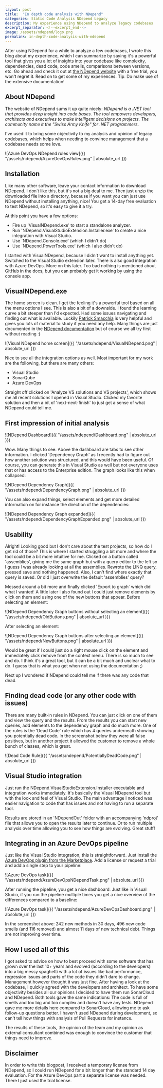 ```yaml
---
layout: post
title:  "In depth code analysis with NDepend"
categories: Static Code Analysis NDepend Legacy
description: My experience using NDepend to analyze legacy codebases
excerpt_separator: <!--excerpt_end-->
image: /assets/ndepend/logo.png
permalink: in-depth-code-analysis-with-ndepend
---
```


After using NDepend for a while to analyze a few codebases, I wrote this blog about my experience, which I can summarize by saying it's a powerful tool that gives you a lot of insights into your codebase like complexity, dependencies, dead code, code smells, comparisons between versions, etc. Go ahead and check it out at [the NDepend website](https://www.ndepend.com/) with a free trial, you won't regret it. Read on to get some of my experiences. Tip: Do make use of the extensive documentation!<!--excerpt_end-->

## About NDepend

The website of NDepend sums it up quite nicely: _NDepend is a .NET tool that provides deep insight into code bases. The tool empowers developers, architects and executives to make intelligent decisions on projects. The community name it the "Swiss Army Knife" for .NET programmers._

I've used it to bring some objectivity to my analysis and opinion of legacy codebases, which helps when needing to convince management that a codebase needs some love.

![Azure DevOps NDepend rules view]({{ "/assets/ndepend/AzureDevOpsRules.png" | absolute_url }})

## Installation

Like many other software, leave your contact information to download NDepend. I don't like this, but it's not a big deal to me. Then just unzip the downloaded file into a directory, because if you want you can just use NDepend without installing anything, nice! You get a 14-day free evaluation to test NDepend, so it's easy to give it a try.

At this point you have a few options:

* Fire up 'VisualNDepend.exe' to start a standalone analyzer.
* Run 'NDepend.VisualStudioExtension.Installer.exe' to create a nice integration with Visual Studio.
* Use 'NDepend.Console.exe' (which I didn't do)
* Use 'NDepend.PowerTools.exe' (which I also didn't do)

I started with VisualNDepend, because I didn't want to install anything yet. Switched to the Visual Studio extension later. There is also good integration with Azure DevOps. More on this later.
Too bad nothing is mentioned about GitHub in the docs, but you can probably get it working by using the console app.

## VisualNDepend.exe

The home screen is clean. I get the feeling it's a powerful tool based on all the menu options I see. This is also a bit of a downside. I found the learning curve a bit steeper than I'd expected. Had some issues navigating and finding out what is available. Luckily [Patrick Smacchia](https://blog.ndepend.com/author/psmacchia) is very helpful and gives you lots of material to study if you need any help. Many things are just documented in the [NDepend documentation](https://www.ndepend.com/docs/getting-started-with-ndepend) but of course we all try first without reading :)

![Visual NDepend home screen]({{ "/assets/ndepend/VisualNDepend.png" | absolute_url }})

Nice to see all the integration options as well. Most important for my work are the following, but there are many others:

* Visual Studio
* SonarQube
* Azure DevOps

Straight off clicked on 'Analyze VS solutions and VS projects', which shows me all recent solutions I opened in Visual Studio. Clicked my favorite solution and then a bit of 'next-next-finish' to just get a sense of what NDepend could tell me.

## First impression of initial analysis

![NDepend Dashboard]({{ "/assets/ndepend/Dashboard.png" | absolute_url }})

Wow. Many things to see. Above the dashboard are tabs to see other information. I clicked 'Dependency Graph' as I recently had to figure out how another solution was structured, and this would have been useful. Of course, you can generate this in Visual Studio as well but not everyone uses that or has access to the Enterprise edition. The graph looks like this when collapsed:

![NDepend Dependency Graph]({{ "/assets/ndepend/DependencyGraph.png" | absolute_url }})

You can also expand things, select elements and get more detailed information on for instance the direction of the dependencies:

![NDepend Dependency Graph expanded]({{ "/assets/ndepend/DependencyGraphExpanded.png" | absolute_url }})

## Usability

Alright! Looking good but I don't care about the test projects, so how do I get rid of those? This is where I started struggling a bit more and where the tool could be a bit more intuitive for me. Clicked on a button called 'assemblies', giving me the same graph but with a query editor to the left so I guess I was already looking at all the assemblies. Rewrote the LINQ query, pressed save and nothing happened. Also, I can't find where exactly that query is saved. Or did I just overwrite the default 'assemblies' query?

Messed around a bit more and finally clicked 'Export to graph' which did what I wanted! A little later I also found out I could just remove elements by click on them and using one of the new buttons that appear. Before selecting an element:

![NDepend Dependency Graph buttons without selecting an element]({{ "/assets/ndepend/OldButtons.png" | absolute_url }})

After selecting an element:

![NDepend Dependency Graph buttons after selecting an element]({{ "/assets/ndepend/NewButtons.png" | absolute_url }})

Would be great if I could just do a right mouse click on the element and immediately click remove from the context menu. There is so much to see and do. I think it's a great tool, but it can be a bit much and unclear what to do. I guess that is what you get when not using the documentation ;)

Next up I wondered if NDepend could tell me if there was any code that dead.

## Finding dead code (or any other code with issues)

There are many built-in rules in NDepend. You can just click on one of them and view the query and the results. From the results you can start new queries, add elements to the dependency graph and do much more. One of the rules is the 'Dead Code' rule which has 4 queries underneath showing you potentially dead code. In the screenshot below they were all false positives, but in another project it allowed the customer to remove a whole bunch of classes, which is great.

![Dead Code Rule]({{ "/assets/ndepend/PotentiallyDeadCode.png" | absolute_url }})

## Visual Studio integration

Just run the NDepend.VisualStudioExtension.Installer executable and integration works immediately. It's basically the Visual NDepend tool but with the look and feel of Visual Studio. The main advantage I noticed was easier navigation to code that has issues and not having to run a separate tool.

Results are stored in an 'NDependOut' folder with an accompanying 'ndproj' file that allows you to open the results later to continue. Or to run multiple analysis over time allowing you to see how things are evolving. Great stuff!

## Integrating in an Azure DevOps pipeline

Just like the Visual Studio integration, this is straightforward. Just install the [Azure DevOps plugin from the Marketplace](https://marketplace.visualstudio.com/items?itemName=ndepend.ndependextension). Add a license or request a trial and add a single step to your pipeline:

![Azure DevOps task]({{ "/assets/ndepend/AzureDevOpsNDependTask.png" | absolute_url }})

After running the pipeline, you get a nice dashboard. Just like in Visual Studio, if you run the pipeline multiple times you get a nice overview of the differences compared to a baseline:

![Azure DevOps task]({{ "/assets/ndepend/AzureDevOpsDashboard.png" | absolute_url }})

In the screenshot above: 242 new methods in 30 days, 496 new code smells (and 116 removed) and almost 11 days of new technical debt. Things are not improving over time.

## How I used all of this

I got asked to advice on how to best proceed with some software that has grown over the last 10+ years and evolved (according to the developers) into a big messy spaghetti with a lot of issues like bad performance, regression issues and parts of the code they didn't dare to change. Management however thought it was just fine. After having a look at the codebase, I quickly agreed with the developers and architect. To have some objectivity besides all our opinions I decided to have them run SonarCloud and NDepend. Both tools gave the same indications: The code is full of smells and too big and too complex and doesn't have any tests. NDepend gave me more details here compared to SonarCloud, allowing me to ask follow-up questions better. I haven't used NDepend during development, so can't tell how things with analysis of Pull Requests for instance.

The results of these tools, the opinion of the team and my opinion as external consultant combined was enough to convince the customer that things need to improve.

## Disclaimer

In order to write this blogpost, I received a temporary license from NDepend, so I could run NDepend for a bit longer than the standard 14 day evaluation. For the Azure DevOps part a separate license was needed. There I just used the trial license.
